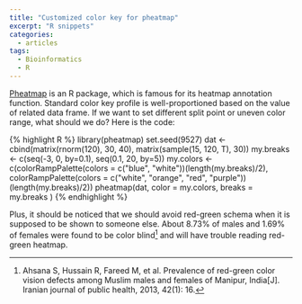 ```yaml
---
title: "Customized color key for pheatmap"
excerpt: "R snippets"
categories:
  - articles
tags:
  - Bioinformatics
  - R
---
```


[Pheatmap](https://cran.r-project.org/web/packages/pheatmap/pheatmap.pdf) is an R package, which is famous for its heatmap annotation function. Standard color key profile is well-proportioned based on the value of related data frame. If we want to set different split point or uneven color range, what should we do? Here is the code:

{% highlight R %}
library(pheatmap)
set.seed(9527)
dat <- cbind(matrix(rnorm(120), 30, 40), matrix(sample(15, 120, T), 30))
my.breaks <- c(seq(-3, 0, by=0.1), seq(0.1, 20, by=5)) 
my.colors <- c(colorRampPalette(colors = c("blue", "white"))(length(my.breaks)/2), colorRampPalette(colors = c("white", "orange", "red", "purple"))(length(my.breaks)/2))
pheatmap(dat, 
         color = my.colors,
         breaks = my.breaks
        )
{% endhighlight %}

Plus, it should be noticed that we should avoid red-green schema when it is supposed to be shown to someone else. About 8.73% of males and 1.69% of females were found to be color blind[^1] and will have trouble reading red-green heatmap.

[^1]: Ahsana S, Hussain R, Fareed M, et al. Prevalence of red-green color vision defects among Muslim males and females of Manipur, India[J]. Iranian journal of public health, 2013, 42(1): 16.
